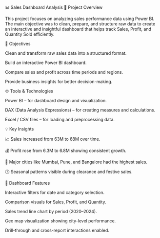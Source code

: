 📊 Sales Dashboard Analysis
🧠 Project Overview

This project focuses on analyzing sales performance data using Power BI.
The main objective was to clean, prepare, and structure raw data to create an interactive and insightful dashboard that helps track Sales, Profit, and Quantity Sold efficiently.

🎯 Objectives

Clean and transform raw sales data into a structured format.

Build an interactive Power BI dashboard.

Compare sales and profit across time periods and regions.

Provide business insights for better decision-making.

⚙️ Tools & Technologies

Power BI – for dashboard design and visualization.

DAX (Data Analysis Expressions) – for creating measures and calculations.

Excel / CSV files – for loading and preprocessing data.

💡 Key Insights

📈 Sales increased from 63M to 68M over time.

💰 Profit rose from 6.3M to 6.8M showing consistent growth.

🌆 Major cities like Mumbai, Pune, and Bangalore had the highest sales.

🕓 Seasonal patterns visible during clearance and festive sales.

🧩 Dashboard Features

Interactive filters for date and category selection.

Comparison visuals for Sales, Profit, and Quantity.

Sales trend line chart by period (2020–2024).

Geo map visualization showing city-level performance.

Drill-through and cross-report interactions enabled.
